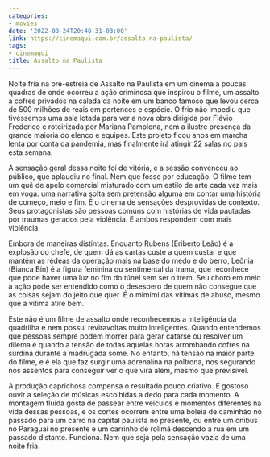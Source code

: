 ```yaml
---
categories:
- movies
date: '2022-08-24T20:48:31-03:00'
link: https://cinemaqui.com.br/assalto-na-paulista/
tags:
- cinemaqui
title: Assalto na Paulista
---
```


Noite fria na pré-estreia de Assalto na Paulista em um cinema a poucas quadras de onde ocorreu a ação criminosa que inspirou o filme, um assalto a cofres privados na calada da noite em um banco famoso que levou cerca de 500 milhões de reais em pertences e espécie. O frio não impediu que tivéssemos uma sala lotada para ver a nova obra dirigida por Flávio Frederico e roteirizada por Mariana Pamplona, nem a ilustre presença da grande maioria do elenco e equipes. Este projeto ficou anos em marcha lenta por conta da pandemia, mas finalmente irá atingir 22 salas no país esta semana.

A sensação geral dessa noite foi de vitória, e a sessão convenceu ao público, que aplaudiu no final. Nem que fosse por educação. O filme tem um quê de apelo comercial misturado com um estilo de arte cada vez mais em voga: uma narrativa solta sem pretensão alguma em contar uma história de começo, meio e fim. É o cinema de sensações desprovidas de contexto. Seus protagonistas são pessoas comuns com histórias de vida pautadas por traumas gerados pela violência. E ambos respondem com mais violência.

Embora de maneiras distintas. Enquanto Rubens (Eriberto Leão) é a explosão do chefe, de quem dá as cartas custe a quem custar e que mantém as rédeas da operação mais na base do medo e do berro, Leônia (Bianca Bin) é a figura feminina ou sentimental da trama, que reconhece que pode haver uma luz no fim do túnel sem ser o trem. Seu choro em meio à ação pode ser entendido como o desespero de quem não consegue que as coisas sejam do jeito que quer. É o mimimi das vítimas de abuso, mesmo que a vítima atire bem.

Este não é um filme de assalto onde reconhecemos a inteligência da quadrilha e nem possui reviravoltas muito inteligentes. Quando entendemos que pessoas sempre podem morrer para gerar catarse ou resolver um dilema é quando a tensão de todas aquelas horas arrombando cofres na surdina durante a madrugada some. No entanto, há tensão na maior parte do filme, e é ela que faz surgir uma adrenalina na poltrona, nos segurando nos assentos para conseguir ver o que virá além, mesmo que previsível.

A produção caprichosa compensa o resultado pouco criativo. É gostoso ouvir a seleção de músicas escolhidas a dedo para cada momento. A montagem fluida gosta de passear entre veículos e momentos diferentes na vida dessas pessoas, e os cortes ocorrem entre uma boleia de caminhão no passado para um carro na capital paulista no presente, ou entre um ônibus no Paraguai no presente e um carrinho de rolimã descendo a rua em um passado distante. Funciona. Nem que seja pela sensação vazia de uma noite fria.
